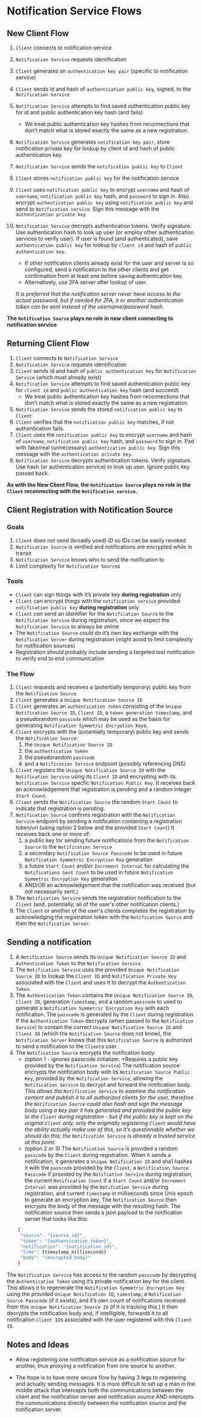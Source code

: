# Notification Service Flows

## New Client Flow

1. `Client` connects to notification service
2. `Notification Service` requests identification
3. `Client` generates an `authentication key pair` (specific to notification service)
4. `Client` sends id and hash of `authentication public key`, signed, to the `Notification Service`
5. `Notification Service` attempts to find saved authentication public key for id and public authentication key hash (and fails)
	- We treat public authentication key hashes from reconnections that don’t match what is stored exactly the same as a new registration.
6. `Notification Service` generates `notification key pair`, store notification private key for lookup by client id and hash of public authentication key.
7. `Notification Service` sends the `notification public key` to `Client`
8. `Client` stores `notification public key` for the notification service
9. `Client` uses `notification public key` to encrypt `username` and hash of `username`, `notification public key` hash, and `password` to sign in. Also encrypt `authentication public key` using `notification public key` and send to `Notification service`. Sign this message with the `authentication private key`
10. `Notification Service` decrypts authentication tokens. Verify signature. Use authentication hash to look up user (or employ other authentication services to verify user). If user is found (and authenticated), save `authentication public key` for lookup by `client id` and hash of `public authentication key`.
	+ If other notification clients already exist for the user and server is so configured, send a notification to the other clients and get confirmation from at least one before saving authentication key.
	+ Alternatively, use 2FA server after lookup of user. 
	
	_It is preferred that the notification server never have access to the actual password, but if needed for 2FA, it or another authentication token can be sent instead of the username/password hash._

**The `Notification Source` plays no role in new client connecting to notification service**


## Returning Client Flow

1. `Client` connects to `Notification Service`
2. `Notification Service` requests identification
3. `Client` sends id and hash of `public authentication key` for `Notification Service` (which must already exist)
4. `Notification Service` attempts to find saved authentication public key for `client id` and `public authentication key` hash (and succeed)
	+ We treat public authentication key hashes from reconnections that don’t match what is stored exactly the same as a new registration.
5. `Notification Service` sends the stored `notification public key` to `Client` 
6. `Client` verifies that the `notification public key` matches, if not authentication fails.
7. `Client` uses the `notification public key` to encrypt `username` and hash of `username`, `notification public key` hash, and `password` to sign in. Pad with fake/real (unnecessary) `authentication public key`. Sign this message with the `authentication private key`.
8. `Notification Service` decrypts authentication tokens. Verify signature. Use hash (or authentication service) to look up user. Ignore public key passed back.


**As with the New Client Flow, the `Notification Source` plays no role in the `Client` reconnecting with the `Notification service`.**


## Client Registration with Notification Source

### Goals

1. `Client` does not send (broadly used) ID so IDs can be easily revoked
2. `Notification Source` is verified and notifications are encrypted while in transit
3. `Notification Service` knows who to send the notification to
4. Limit complexity for `Notification Source`s

### Tools

+ `Client` can sign things with it’s private key **during registration** only
+ `Client` can encrypt things with the `notification service` provided `notification public key` **during registration** only
+ `Client` *can* send an identifier for the `Notification Source` to the `Notification Service` during registration, since we expect the `Notification Service` to always be online
+ The `Notification Source` *could* do it’s own key exchange with the `Notification Server` during registration (might avoid to limit complexity for notification sources)
+ Registration *should* probably include sending a targeted test notification to verify end to end communication

### The Flow

1. `Client` requests and receives a (potentially temporary) public key from the `Notification Source`
2. `Client` generates a `Unique Notification Source ID` 
3. `Client` generates an `authentication token` consisting of the `Unique Notification Source ID`, `Client ID`, a `token generation timestamp`, and a pseudorandom `passcode` which may be used as the basis for generating `Notification Symmetric Encryption Key`s.
4. `Client` encrypts with the (potentially temporary) public key and sends the `Notification Source`:
    1. the `Unique Notification Source ID`
    2. the `authentication token`
    3. the pseudorandom `passcode`
    4. and a `Notification Service` endpoint (possibly referencing DNS)
5. `Client` registers the `Unique Notification Source ID` with the `Notification Service` using its `Client ID` and encrypting with its `Notification Service` specfic `Notification Public Key`. It receives back an acknowledgement that registration is pending and a random integer `Start Count`.
6. `Client` sends the `Notification Source` the random `Start Count` to indicate that registration is pending.
7. `Notification Source` confirms registration with the `Notification Service` endpoint by sending a notification containing a registration token/url (using option 2 below and the provided `Start Count`) It receives back one or more of:
    1. a public key for sending future notifications from the `Notification Source` to the `Notification Service`
    2. a secondary `Notification Source Passcode` to be used in future `Notification Symmetric Encryption Key` generation
    3. a future `Start Count` and/or `Increment Interval` for calculating the `Notifications Sent Count` to be used in future `Notification Symmetric Encryption Key` generation
    4. AND/OR an acknowledgement that the notification was received (but not necessarily sent.)
8. The `Notification Service` sends the registration notification to the `Client` (and, potentially, all of the user's other notification clients.)
9. The `Client` or another of the user's clients completes the registration by acknowledging the registration token with the `Notification Source` and then the `Notification Server`.

## Sending a notification

1. A `Notification Source` sends its `Unique Notification Source ID` and `Authentication Token` to the `Notification Service`.
2. The `Notification Service` uses the provided `Unique Notification Source ID` to lookup the `Client ID` and `Notification Private Key` associated with the `Client` and uses it to decrypt the `Authentication Token`.
3. The `Authentication Token` contains the `Unique Notification Source ID`, `Client ID`, generation `timestamp`, and a random `passcode` to used to generate a `Notification Symmetric Encryption Key` with each notification. The `passcode` is generated by the `Client` during registration. If the `Authentication Token` decrypts (when passed to the `Notification Service`) to contain the correct `Unique Notification Source ID` and `Client ID` (which the `Notification Source` does not know), the `Notification Server` knows that this `Notification Source` is authorized to send a notification to the `Client`s user.
4. The `Notification Source` encrypts the notification body:
	+ (option 1 - ignores passcode initializer. *Requires a public key provided by the `Notification Service`) The notification source encrypts the notification body with its `Notification Source Public Key`, provided by the `Notification Service`, allowing the `Notification Service` to decrypt and forward the notification body. 	_This allows the `Notification Service` to examine the notification content and publish it to all authorized clients for the user, therefore the `Notification Source` could also hash and sign the message body using a key pair it has generated and provided the public key to the `Client` during registration - but if the public key is kept on the original `Client` only, only the originally registering `Client` would have the ability actually make use of this, so it’s questionable whether we should do this; the `Notification Service` is already a trusted service at this point._
	+ (option 2 or 3) The `Notification Source` is provided a random `passcode` by the `Client` during registration. When it sends a notification, it generates a `Unique Notification ID` and sha1 hashes it with the `passcode` provided by the `Client`, a `Notification Source Passcode` if provided by the `Notifcation Service` during registration, the current `Notification Count` if a `Start Count` and/or `Increment Interval` was provided by the `Notifcation Service` during registration, and current `timestamp` in milliseconds since Unix epoch to generate an encryption key. The `Notification Source` then encrypts the body of the message with the resulting hash. The notification source then sends a json payload to the notification server that looks like this:

~~~javascript
	{
	 "source": "{source_id}",
	 "token": "{authentication_token}",
	 "notification": "{notification_id}",
	 "time": {timestamp_milliseconds}
	 "body": "{encrypted_body}"
	}
~~~

The `Notification Service` has access to the random `passcode` by decrypting the `Authentication Token` using it’s private notification key for the client. This allows it to regenerate the `Notification Symmetric Encryption Key` using the provided `Unique Notification ID`, `timestamp`, a `Notification Source Passcode` (if it exists), and it’s own count of notifications received from this `Unique Notification Source ID` (if it is tracking this.) It then decrypts the notification body and, if intelligible, forwards it to all notification `Client ID`s associated with the user registered with this `Client ID`.


## Notes and Ideas

+ Allow registering one notification service as a notification source for another, thus proxying a notification from one source to another.

+ The hope is to have more secure flow by having 3 legs to registering and actually sending messages. It is more difficult to set up a man in the middle attack that intercepts both the communications between the client and the notification server and notification source AND intercepts the communications directly between the notification source and the notification server.



